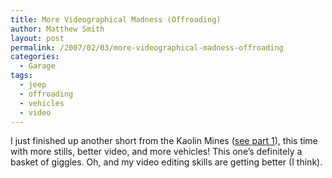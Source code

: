 ```yaml
---
title: More Videographical Madness (Offroading)
author: Matthew Smith
layout: post
permalink: /2007/02/03/more-videographical-madness-offroading
categories:
  - Garage
tags:
  - jeep
  - offroading
  - vehicles
  - video
---
```

I just finished up another short from the Kaolin Mines ([see part 1][1]), this time with more stills, better video, and more vehicles! This one&#8217;s definitely a basket of giggles. Oh, and my video editing skills are getting better (I think).


 [1]: http://digivation.net/2006/12/20/kaolin-mine-video/
